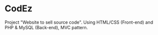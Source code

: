 # CodEz
Project "Website to sell source code".
Using HTML/CSS (Front-end) and PHP & MySQL (Back-end), MVC pattern.
